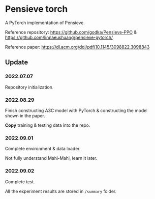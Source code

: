 # Pensieve torch

A PyTorch implementation of Pensieve.

Reference repository: https://github.com/godka/Pensieve-PPO & https://github.com/linnaeushuang/pensieve-pytorch/

Reference paper: https://dl.acm.org/doi/pdf/10.1145/3098822.3098843

## Update

### 2022.07.07

Repository initialization.

### 2022.08.29

Finish constructing A3C model with PyTorch & constructing the model shown in the paper.

**Copy** training & testing data into the repo.

### 2022.09.01

Complete environment & data loader.

Not fully understand Mahi-Mahi, learn it later.

### 2022.09.02

Complete test.

All the experiment results are stored in `/summary` folder.